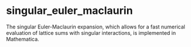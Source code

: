 # singular_euler_maclaurin
The singular Euler-Maclaurin expansion, which allows for a fast numerical evaluation of lattice sums with singular interactions, is implemented in Mathematica.
